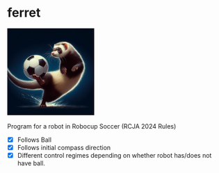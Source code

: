 # ferret

<img src="assets/image.png" width="200" alt="AI art of a ferret kicking a soccer ball">

Program for a robot in Robocup Soccer (RCJA 2024 Rules)

- [x] Follows Ball
- [x] Follows initial compass direction
- [x] Different control regimes depending on whether robot has/does not have ball.
